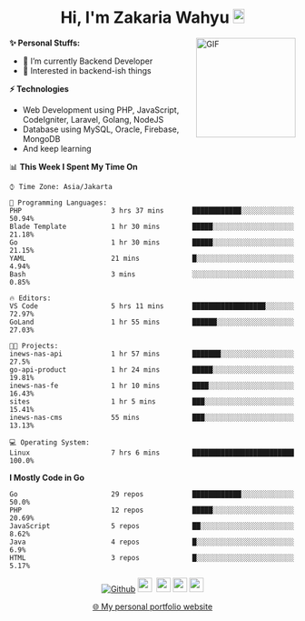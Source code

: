 <h1 align="center">Hi, I'm Zakaria Wahyu <img src="https://github.com/TheDudeThatCode/TheDudeThatCode/blob/master/Assets/Hi.gif" width="20px" height="25px"></h1>

<img align="right" alt="GIF" height="175px" src="https://www.nayakapratama.co.id/wp-content/uploads/2019/07/Website-Maintenance.gif" />

**✨ Personal Stuffs:**
- 🔭 I’m currently Backend Developer
- 🌱 Interested in backend-ish things

**⚡ Technologies**
- Web Development using PHP, JavaScript, CodeIgniter, Laravel, Golang, NodeJS
- Database using MySQL, Oracle, Firebase, MongoDB
- And keep learning

<!--START_SECTION:waka-->
📊 **This Week I Spent My Time On** 

```text
⌚︎ Time Zone: Asia/Jakarta

💬 Programming Languages: 
PHP                      3 hrs 37 mins       ████████████░░░░░░░░░░░░░   50.94% 
Blade Template           1 hr 30 mins        █████░░░░░░░░░░░░░░░░░░░░   21.18% 
Go                       1 hr 30 mins        █████░░░░░░░░░░░░░░░░░░░░   21.15% 
YAML                     21 mins             █░░░░░░░░░░░░░░░░░░░░░░░░   4.94% 
Bash                     3 mins              ░░░░░░░░░░░░░░░░░░░░░░░░░   0.85%

🔥 Editors: 
VS Code                  5 hrs 11 mins       ██████████████████░░░░░░░   72.97% 
GoLand                   1 hr 55 mins        ██████░░░░░░░░░░░░░░░░░░░   27.03%

🐱‍💻 Projects: 
inews-nas-api            1 hr 57 mins        ███████░░░░░░░░░░░░░░░░░░   27.5% 
go-api-product           1 hr 24 mins        █████░░░░░░░░░░░░░░░░░░░░   19.81% 
inews-nas-fe             1 hr 10 mins        ████░░░░░░░░░░░░░░░░░░░░░   16.43% 
sites                    1 hr 5 mins         ███░░░░░░░░░░░░░░░░░░░░░░   15.41% 
inews-nas-cms            55 mins             ███░░░░░░░░░░░░░░░░░░░░░░   13.13%

💻 Operating System: 
Linux                    7 hrs 6 mins        █████████████████████████   100.0%

```

**I Mostly Code in Go** 

```text
Go                       29 repos            ████████████░░░░░░░░░░░░░   50.0% 
PHP                      12 repos            █████░░░░░░░░░░░░░░░░░░░░   20.69% 
JavaScript               5 repos             ██░░░░░░░░░░░░░░░░░░░░░░░   8.62% 
Java                     4 repos             █░░░░░░░░░░░░░░░░░░░░░░░░   6.9% 
HTML                     3 repos             █░░░░░░░░░░░░░░░░░░░░░░░░   5.17%

```



<!--END_SECTION:waka-->

<p align="center">
<a href="https://github.com/zakariawahyu" target="_blank"><img alt="Github" src="https://img.shields.io/badge/GitHub-%2312100E.svg?&style=for-the-badge&logo=Github&logoColor=white" /></a>
<a href="https://www.twitter.com/_zakariawahyu"><img src="https://img.shields.io/badge/twitter-%231DA1F2.svg?&style=for-the-badge&logo=twitter&logoColor=white" height=25></a> 
<a href="https://www.linkedin.com/in/zakariawahyu"><img src="https://img.shields.io/badge/linkedin-%230077B5.svg?&style=for-the-badge&logo=linkedin&logoColor=white" height=25></a> 
<a href="https://www.instagram.com/_zakariawahyu"><img src="https://img.shields.io/badge/instagram-%23E4405F.svg?&style=for-the-badge&logo=instagram&logoColor=white" height=25></a>
<a href="https://medium.com/@zakariawahyu"><img src="https://img.shields.io/badge/Medium-12100E?style=for-the-badge&logo=medium&logoColor=white" height=25></a>
</p>
<p align="center"><a href="https://www.zakariawahyu.com" target="_blank">🌐 My personal portfolio website</a></p>

